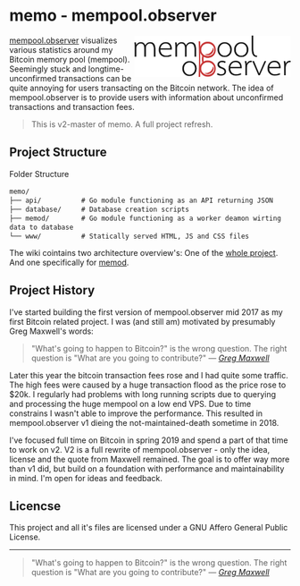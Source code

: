 # memo - mempool.observer

<img align="right" width="280" src="https://raw.githubusercontent.com/0xB10C/memo/v2-master/www/img/brand-icon.png">

[mempool.observer](https://mempool.observer) visualizes various statistics around my Bitcoin memory pool (mempool).
Seemingly stuck and longtime-unconfirmed transactions can be quite annoying for users transacting on the Bitcoin network.
The idea of mempool.observer is to provide users with information about unconfirmed transactions and transaction fees.

> This is v2-master of memo. 
> A full project refresh.

## Project Structure

Folder Structure
```
memo/
├── api/          # Go module functioning as an API returning JSON
├── database/     # Database creation scripts
├── memod/        # Go module functioning as a worker deamon wirting data to database
└── www/          # Statically served HTML, JS and CSS files
```

The wiki cointains two architecture overview's: One of the [whole project](https://github.com/0xB10C/memo/wiki/Infrastructure-memo-v2). And one specifically for [memod](https://github.com/0xB10C/memo/wiki/memod-architecture).


## Project History

I've started building the first version of mempool.observer mid 2017 as my first Bitcoin related project.
I was (and still am) motivated by presumably Greg Maxwell's words:

>"What's going to happen to Bitcoin?" is the wrong question. The right question is "What are you going to contribute?" &mdash; <cite>[Greg Maxwell](https://github.com/gmaxwell)</cite>

Later this year the bitcoin transaction fees rose and I had quite some traffic.
The high fees were caused by a huge transaction flood as the price rose to $20k.
I regularly had problems with long running scripts due to querying and processing the huge mempool on a low end VPS.
Due to time constrains I wasn't able to improve the performance.
This resulted in mempool.observer v1 dieing the not-maintained-death sometime in 2018.

I've focused full time on Bitcoin in spring 2019 and spend a part of that time to work on v2.
V2 is a full rewrite of mempool.observer - only the idea, license and the quote from Maxwell remained.
The goal is to offer way more than v1 did, but build on a foundation with performance and maintainability in mind.
I'm open for ideas and feedback.


## Licencse
This project and all it's files are licensed under a GNU Affero General Public License.

---

>"What's going to happen to Bitcoin?" is the wrong question. The right question is "What are you going to contribute?" &mdash; <cite>[Greg Maxwell](https://github.com/gmaxwell)</cite>

